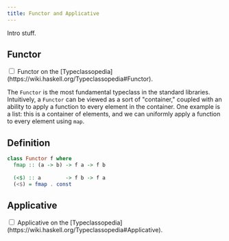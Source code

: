 ```yaml
---
title: Functor and Applicative
---
```


Intro stuff.

## Functor<label for="functor" class="margin-toggle sidenote-number"></label>

<input type="checkbox" id="functor" class="margin-toggle"/>
<span class="sidenote">
    Functor on the [Typeclassopedia](https://wiki.haskell.org/Typeclassopedia#Functor).
</span>

The `Functor` is the most fundamental typeclass in the standard libraries.  Intuitively, a `Functor` can be viewed as a sort of "container," coupled with an ability to apply a function to every element in the container.  One example is a list: this is a container of elements, and we can uniformly apply a function to every element using `map`.

## Definition

```haskell
class Functor f where
  fmap :: (a -> b) -> f a -> f b
 
  (<$) :: a        -> f b -> f a
  (<$) = fmap . const
```

 
## Applicative<label for="applicative" class="margin-toggle sidenote-number"></label>

<input type="checkbox" id="applicative" class="margin-toggle"/>
<span class="sidenote">
    Applicative on the [Typeclassopedia](https://wiki.haskell.org/Typeclassopedia#Applicative).
</span>
